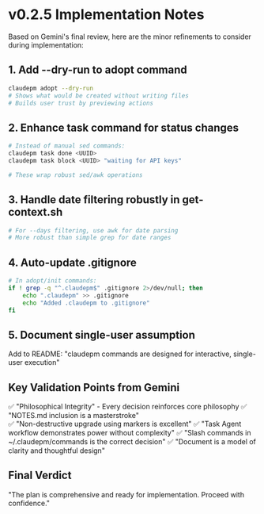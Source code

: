 # v0.2.5 Implementation Notes

Based on Gemini's final review, here are the minor refinements to consider during implementation:

## 1. Add --dry-run to adopt command
```bash
claudepm adopt --dry-run
# Shows what would be created without writing files
# Builds user trust by previewing actions
```

## 2. Enhance task command for status changes
```bash
# Instead of manual sed commands:
claudepm task done <UUID>
claudepm task block <UUID> "waiting for API keys"

# These wrap robust sed/awk operations
```

## 3. Handle date filtering robustly in get-context.sh
```bash
# For --days filtering, use awk for date parsing
# More robust than simple grep for date ranges
```

## 4. Auto-update .gitignore
```bash
# In adopt/init commands:
if ! grep -q "^.claudepm$" .gitignore 2>/dev/null; then
    echo ".claudepm" >> .gitignore
    echo "Added .claudepm to .gitignore"
fi
```

## 5. Document single-user assumption
Add to README: "claudepm commands are designed for interactive, single-user execution"

## Key Validation Points from Gemini

✅ "Philosophical Integrity" - Every decision reinforces core philosophy
✅ "NOTES.md inclusion is a masterstroke"  
✅ "Non-destructive upgrade using markers is excellent"
✅ "Task Agent workflow demonstrates power without complexity"
✅ "Slash commands in ~/.claudepm/commands is the correct decision"
✅ "Document is a model of clarity and thoughtful design"

## Final Verdict
"The plan is comprehensive and ready for implementation. Proceed with confidence."